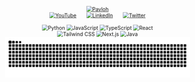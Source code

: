 <div align="center">
  <a href="https://github.com/ImPavloh" target="_blank" rel="noopener noreferrer">
    <img src="https://readme-typing-svg.demolab.com?font=Fira+Code&size=33&duration=3000&color=CA88DF&center=true&vCenter=true&width=333&lines=%3C%20Pavloh%20/%20%3E" alt="Pavloh" />
  </a>
  <br>
  <a href="https://www.youtube.com/c/Pavloh" target="_blank"><img width="40px" alt="YouTube" src="https://i.imgur.com/qiXu7b2.png"/></a>
  &#8287;&#8287;&#8287;&#8287;&#8287;
  <a href="https://www.linkedin.com/in/impavloh/" target="_blank"><img width="40px" alt="LinkedIn" src="https://i.imgur.com/w4AODCJ.png"/></a>
  &#8287;&#8287;&#8287;&#8287;&#8287;
  <a href="https://twitter.com/ImPavloh" target="_blank"><img width="40px" alt="Twitter" src="https://i.imgur.com/OXZM1L6.png"/></a>
  <br> <br>
  <img src="https://ziadoua.github.io/m3-Markdown-Badges/badges/Python/python3.svg" alt="Python" />
  <img src="https://ziadoua.github.io/m3-Markdown-Badges/badges/Javascript/javascript3.svg" alt="JavaScript" />
  <img src="https://ziadoua.github.io/m3-Markdown-Badges/badges/TypeScript/typescript1.svg" alt="TypeScript" />
  <img src="https://ziadoua.github.io/m3-Markdown-Badges/badges/React/react2.svg" alt="React" />
  <br>
  <img src="https://ziadoua.github.io/m3-Markdown-Badges/badges/TailwindCSS/tailwindcss2.svg" alt="Tailwind CSS" />
  <img src="https://ziadoua.github.io/m3-Markdown-Badges/badges/NextJS/nextjs1.svg" alt="Next.js" />
  <img src="https://ziadoua.github.io/m3-Markdown-Badges/badges/Java/java1.svg" alt="Java" />
  <br>
  <img src="https://raw.githubusercontent.com/impavloh/impavloh/output/snake.svg" alt="Snake de contribuciones" />
</div>

